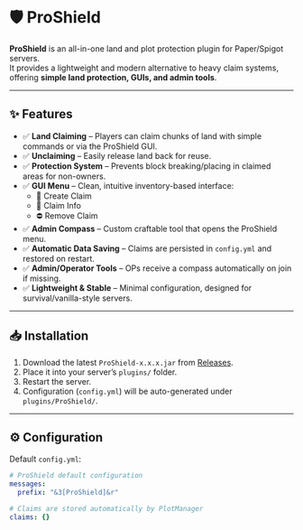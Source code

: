 # 🛡️ ProShield

**ProShield** is an all-in-one land and plot protection plugin for Paper/Spigot servers.  
It provides a lightweight and modern alternative to heavy claim systems, offering **simple land protection, GUIs, and admin tools**.

---

## ✨ Features

- ✅ **Land Claiming** – Players can claim chunks of land with simple commands or via the ProShield GUI.  
- ✅ **Unclaiming** – Easily release land back for reuse.  
- ✅ **Protection System** – Prevents block breaking/placing in claimed areas for non-owners.  
- ✅ **GUI Menu** – Clean, intuitive inventory-based interface:  
  - 🌱 Create Claim  
  - 📜 Claim Info  
  - ⛔ Remove Claim  
- ✅ **Admin Compass** – Custom craftable tool that opens the ProShield menu.  
- ✅ **Automatic Data Saving** – Claims are persisted in `config.yml` and restored on restart.  
- ✅ **Admin/Operator Tools** – OPs receive a compass automatically on join if missing.  
- ✅ **Lightweight & Stable** – Minimal configuration, designed for survival/vanilla-style servers.  

---

## 📥 Installation

1. Download the latest `ProShield-x.x.x.jar` from [Releases](https://github.com/snazzyatoms/ProShield/releases).  
2. Place it into your server’s `plugins/` folder.  
3. Restart the server.  
4. Configuration (`config.yml`) will be auto-generated under `plugins/ProShield/`.

---

## ⚙️ Configuration

Default `config.yml`:

```yaml
# ProShield default configuration
messages:
  prefix: "&3[ProShield]&r"

# Claims are stored automatically by PlotManager
claims: {}
